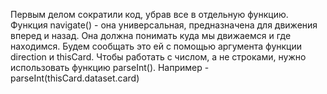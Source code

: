 Первым делом сократили код, убрав все в отдельную функцию.
Функция navigate() - она универсальная, предназначена для движения вперед и назад.
Она должна понимать куда мы движаемся и где находимся. Будем сообщать это ей с помощью аргумента функции direction и thisCard.
Чтобы работать с числом, а не строками, нужно использовать функцию parseInt(). Например - parseInt(thisCard.dataset.card)
